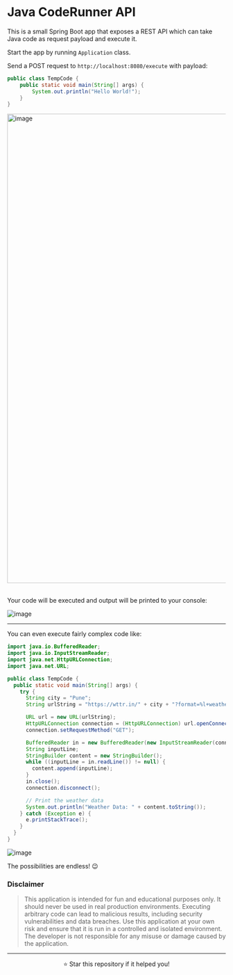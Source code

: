 # Java CodeRunner API

This is a small Spring Boot app that exposes a REST API which can take Java code as request payload and execute it.

Start the app by running `Application` class.

Send a POST request to `http://localhost:8080/execute` with payload:

```java
public class TempCode {
    public static void main(String[] args) {
        System.out.println("Hello World!");
    }
}
```

<img width="1079" alt="image" src="https://github.com/user-attachments/assets/cb284afc-1bcd-4385-83a2-dc1f5422ece2">

<br/>
<br/>

Your code will be executed and output will be printed to your console:

![image](https://github.com/user-attachments/assets/d04b52c1-a378-450c-a240-cc1f0000fff7)

---

You can even execute fairly complex code like:

```java
import java.io.BufferedReader;
import java.io.InputStreamReader;
import java.net.HttpURLConnection;
import java.net.URL;

public class TempCode {
  public static void main(String[] args) {
    try {
      String city = "Pune";
      String urlString = "https://wttr.in/" + city + "?format=%l+weather+:+%C+%c+|+Temperature+%t+|+Feels+like+%f+|+Humidity+%h+|+Moon+phase+%m+|+Sunrise+%S+|+Sunset+%s\n";

      URL url = new URL(urlString);
      HttpURLConnection connection = (HttpURLConnection) url.openConnection();
      connection.setRequestMethod("GET");

      BufferedReader in = new BufferedReader(new InputStreamReader(connection.getInputStream()));
      String inputLine;
      StringBuilder content = new StringBuilder();
      while ((inputLine = in.readLine()) != null) {
        content.append(inputLine);
      }
      in.close();
      connection.disconnect();

      // Print the weather data
      System.out.println("Weather Data: " + content.toString());
    } catch (Exception e) {
      e.printStackTrace();
    }
  }
}
```

![image](https://github.com/user-attachments/assets/c5df0e4a-28e1-4c62-9675-fd402069e732)

The possibilities are endless! 😉

### Disclaimer

> This application is intended for fun and educational purposes only.
> It should never be used in real production environments.
> Executing arbitrary code can lead to malicious results, including security vulnerabilities and data breaches.
> Use this application at your own risk and ensure that it is run in a controlled and isolated environment.
> The developer is not responsible for any misuse or damage caused by the application.


---
<p align="center">
  ⭐ Star this repository if it helped you!
</p>
